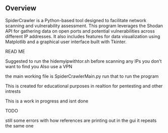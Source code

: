 
Overview
-----------------

SpiderCrawler is a Python-based tool designed to facilitate network scanning and vulnerability assessment. This program leverages the Shodan API for gathering data on open ports and potential vulnerabilities across different IP addresses. It also includes features for data visualization using Matplotlib and a graphical user interface built with Tkinter.




READ ME

Suggested to run the hidemyipwithtor.sh before scanning any IPs you don’t want to find you
Also use a VPN

the main working file is SpiderCrawlerMain.py run that to run the program


This is created for educational purposes in realtion for pentesting and other intrests

This is a work in progress and isnt done




TODO

still some errors with how references are printing out in the gui it repeats the same one
